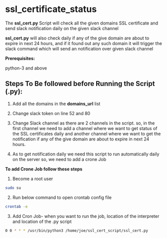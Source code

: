 # ssl_certificate_status

The **ssl_cert.py** Script will check all the given domains SSL certificate and send slack notification daily on the given slack channel

**ssl_cert.py** will also check daily if any of the give domain are about to expire in next 24 hours, and if it found out any such domain it will trigger the slack command which will send an notification over given slack channel


**Prerequisites:**

python-3 and above 


## Steps To Be followed before Running the Script (.py):

1. Add all the domains in the **domains_url** list

2. Change slack token on line 52 and 80

3. Change Slack channel as there are 2 channels in the script. so, in the first channel we need to add a channel where we want to get status of the SSL certificates daily and another channel where we want to get the notification if any of the give domain are about to expire in next 24 hours.

4. As to get notification daily we need this script to run automatically daily on the server so, we need to add a crone Job

**To add Crone Job follow these steps**

1. Become a root user
```bash
sudo su
```
2. Run below command to open crontab config file 
```bash
crontab -e
```
3. Add Cron Job- when you want to run the job, location of the interpreter and location of the .py script
```bash 
0 0 * * * /usr/bin/python3 /home/joe/ssl_cert_script/ssl_cert.py
```
